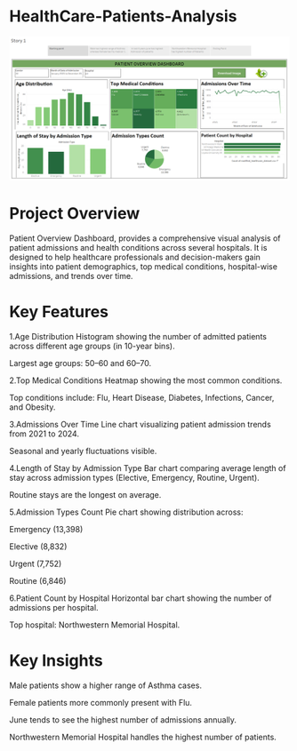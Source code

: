 # HealthCare-Patients-Analysis

<img src="starting.png" width=1000>

# Project Overview
Patient Overview Dashboard, provides a comprehensive visual analysis of patient admissions and health conditions across several hospitals. It is designed to help healthcare professionals and decision-makers gain insights into patient demographics, top medical conditions, hospital-wise admissions, and trends over time.

# Key Features
1.Age Distribution
Histogram showing the number of admitted patients across different age groups (in 10-year bins).

Largest age groups: 50–60 and 60–70.

2.Top Medical Conditions
Heatmap showing the most common conditions.

Top conditions include: Flu, Heart Disease, Diabetes, Infections, Cancer, and Obesity.

3.Admissions Over Time
Line chart visualizing patient admission trends from 2021 to 2024.

Seasonal and yearly fluctuations visible.

4.Length of Stay by Admission Type
Bar chart comparing average length of stay across admission types (Elective, Emergency, Routine, Urgent).

Routine stays are the longest on average.

5.Admission Types Count
Pie chart showing distribution across:

Emergency (13,398)

Elective (8,832)

Urgent (7,752)

Routine (6,846)

6.Patient Count by Hospital
Horizontal bar chart showing the number of admissions per hospital.

Top hospital: Northwestern Memorial Hospital.

# Key Insights
Male patients show a higher range of Asthma cases.

Female patients more commonly present with Flu.

June tends to see the highest number of admissions annually.

Northwestern Memorial Hospital handles the highest number of patients.

# 



